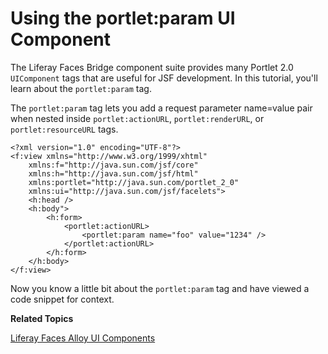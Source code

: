 # Using the portlet:param UI Component [](id=using-the-portletparam-ui-component)

The Liferay Faces Bridge component suite provides many Portlet 2.0 `UIComponent`
tags that are useful for JSF development. In this tutorial, you'll learn about
the `portlet:param` tag. 

The `portlet:param` tag lets you add a request parameter name=value pair when
nested inside `portlet:actionURL`, `portlet:renderURL`, or `portlet:resourceURL`
tags. 

    <?xml version="1.0" encoding="UTF-8"?>
    <f:view xmlns="http://www.w3.org/1999/xhtml"
        xmlns:f="http://java.sun.com/jsf/core"
        xmlns:h="http://java.sun.com/jsf/html"
        xmlns:portlet="http://java.sun.com/portlet_2_0"
        xmlns:ui="http://java.sun.com/jsf/facelets">
        <h:head />
        <h:body">
            <h:form>
                <portlet:actionURL>
                    <portlet:param name="foo" value="1234" />
                </portlet:actionURL>
            </h:form>
        </h:body>
    </f:view>

Now you know a little bit about the `portlet:param` tag and have viewed a
code snippet for context. 

**Related Topics**

[Liferay Faces Alloy UI Components](/develop/tutorials/-/knowledge_base/6-2/liferay-faces-alloy-ui-components)
